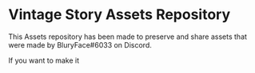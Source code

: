 # Vintage Story Assets Repository

This Assets repository has been made to preserve and share assets that were made by BluryFace#6033 on Discord.

If you want to make it 